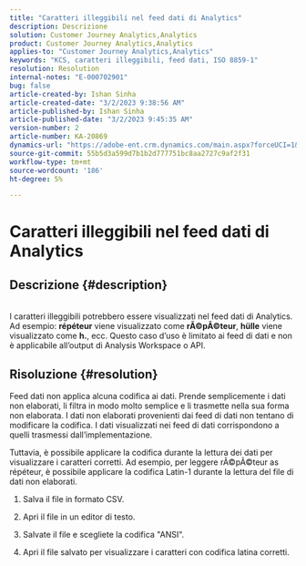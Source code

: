 ```yaml
---
title: "Caratteri illeggibili nel feed dati di Analytics"
description: Descrizione
solution: Customer Journey Analytics,Analytics
product: Customer Journey Analytics,Analytics
applies-to: "Customer Journey Analytics,Analytics"
keywords: "KCS, caratteri illeggibili, feed dati, ISO 8859-1"
resolution: Resolution
internal-notes: "E-000702901"
bug: false
article-created-by: Ishan Sinha
article-created-date: "3/2/2023 9:38:56 AM"
article-published-by: Ishan Sinha
article-published-date: "3/2/2023 9:45:35 AM"
version-number: 2
article-number: KA-20869
dynamics-url: "https://adobe-ent.crm.dynamics.com/main.aspx?forceUCI=1&pagetype=entityrecord&etn=knowledgearticle&id=4997bf0b-deb8-ed11-83fe-6045bd0065f9"
source-git-commit: 55b5d3a599d7b1b2d777751bc8aa2727c9af2f31
workflow-type: tm+mt
source-wordcount: '186'
ht-degree: 5%

---
```


# Caratteri illeggibili nel feed dati di Analytics

## Descrizione {#description}

<br>I caratteri illeggibili potrebbero essere visualizzati nel feed dati di Analytics. Ad esempio: <b>répéteur</b> viene visualizzato come <b>rÃ©pÃ©teur</b>, <b>hülle</b> viene visualizzato come <b>h.</b>, ecc. Questo caso d’uso è limitato ai feed di dati e non è applicabile all’output di Analysis Workspace o API.<br>

## Risoluzione {#resolution}


Feed dati non applica alcuna codifica ai dati. Prende semplicemente i dati non elaborati, li filtra in modo molto semplice e li trasmette nella sua forma non elaborata. I dati non elaborati provenienti dai feed di dati non tentano di modificare la codifica. I dati visualizzati nei feed di dati corrispondono a quelli trasmessi dall’implementazione.

Tuttavia, è possibile applicare la codifica durante la lettura dei dati per visualizzare i caratteri corretti. Ad esempio, per leggere rÃ©pÃ©teur as répéteur, è possibile applicare la codifica Latin-1 durante la lettura del file di dati non elaborati.

1. Salva il file in formato CSV.

2. Apri il file  in un editor di testo.

3. Salvate il file e scegliete la codifica &quot;ANSI&quot;.

4. Apri il file salvato per visualizzare i caratteri con codifica latina corretti.
